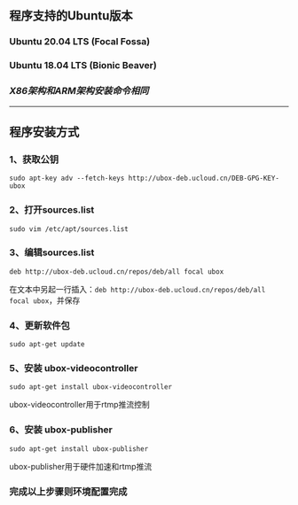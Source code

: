## 程序支持的Ubuntu版本
### Ubuntu 20.04 LTS (Focal Fossa) 
### Ubuntu 18.04 LTS (Bionic Beaver)
### *X86架构和ARM架构安装命令相同*
----------
## 程序安装方式

###  **1、获取公钥**
    sudo apt-key adv --fetch-keys http://ubox-deb.ucloud.cn/DEB-GPG-KEY-ubox                

###  **2、打开sources.list**
    sudo vim /etc/apt/sources.list

###  **3、编辑sources.list**
    deb http://ubox-deb.ucloud.cn/repos/deb/all focal ubox
在文本中另起一行插入：`deb http://ubox-deb.ucloud.cn/repos/deb/all focal ubox`，并保存

###  **4、更新软件包**
    sudo apt-get update

###  **5、安装 ubox-videocontroller**
    sudo apt-get install ubox-videocontroller
ubox-videocontroller用于rtmp推流控制

###  **6、安装 ubox-publisher**
    sudo apt-get install ubox-publisher
ubox-publisher用于硬件加速和rtmp推流

### **完成以上步骤则环境配置完成**
